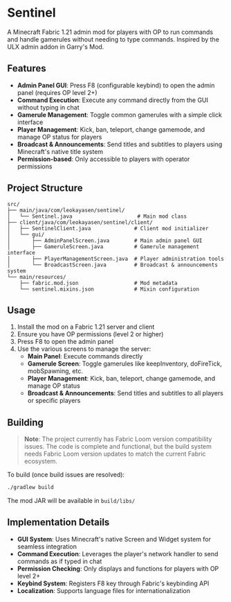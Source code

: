 # Sentinel
A Minecraft Fabric 1.21 admin mod for players with OP to run commands and handle gamerules without needing to type commands. Inspired by the ULX admin addon in Garry's Mod.

## Features

- **Admin Panel GUI**: Press F8 (configurable keybind) to open the admin panel (requires OP level 2+)
- **Command Execution**: Execute any command directly from the GUI without typing in chat
- **Gamerule Management**: Toggle common gamerules with a simple click interface
- **Player Management**: Kick, ban, teleport, change gamemode, and manage OP status for players
- **Broadcast & Announcements**: Send titles and subtitles to players using Minecraft's native title system
- **Permission-based**: Only accessible to players with operator permissions

## Project Structure

```
src/
├── main/java/com/leokayasen/sentinel/
│   └── Sentinel.java                     # Main mod class
├── client/java/com/leokayasen/sentinel/client/
│   ├── SentinelClient.java              # Client mod initializer
│   └── gui/
│       ├── AdminPanelScreen.java        # Main admin panel GUI
│       ├── GameruleScreen.java          # Gamerule management interface
│       ├── PlayerManagementScreen.java  # Player administration tools
│       └── BroadcastScreen.java         # Broadcast & announcements system
└── main/resources/
    ├── fabric.mod.json                  # Mod metadata
    └── sentinel.mixins.json             # Mixin configuration
```

## Usage

1. Install the mod on a Fabric 1.21 server and client
2. Ensure you have OP permissions (level 2 or higher)
3. Press F8 to open the admin panel
4. Use the various screens to manage the server:
   - **Main Panel**: Execute commands directly
   - **Gamerule Screen**: Toggle gamerules like keepInventory, doFireTick, mobSpawning, etc.
   - **Player Management**: Kick, ban, teleport, change gamemode, and manage OP status
   - **Broadcast & Announcements**: Send titles and subtitles to all players or specific players

## Building

> **Note**: The project currently has Fabric Loom version compatibility issues. The code is complete and functional, but the build system needs Fabric Loom version updates to match the current Fabric ecosystem.

To build (once build issues are resolved):
```bash
./gradlew build
```

The mod JAR will be available in `build/libs/`

## Implementation Details

- **GUI System**: Uses Minecraft's native Screen and Widget system for seamless integration
- **Command Execution**: Leverages the player's network handler to send commands as if typed in chat
- **Permission Checking**: Only displays and functions for players with OP level 2+
- **Keybind System**: Registers F8 key through Fabric's keybinding API
- **Localization**: Supports language files for internationalization

